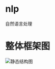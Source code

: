 # nlp
自然语言处理
# 整体框架图
![静态结构图](https://github.com/vanilladata/nlp/tree/crf/resources/raw/master/NLP_Arch.png)
